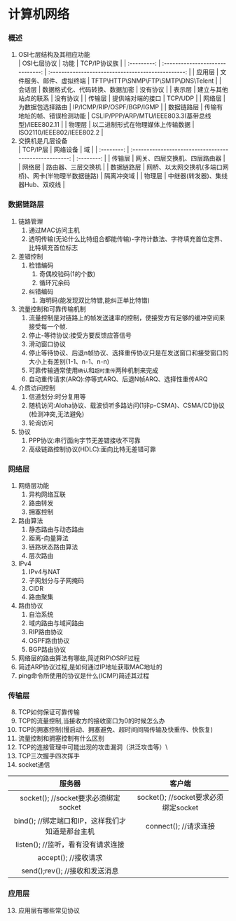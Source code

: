 # 计算机网络

### 概述

1. OSI七层结构及其相应功能  
    | OSI七层协议 |               功能               |                    TCP/IP协议族                    |
    | :---------: | :------------------------------: | :------------------------------------------------: |
    |   应用层    |     文件服务、邮件、虚拟终端     |         TFTP\HTTP\SNMP\FTP\SMTP\DNS\Telent         |
    |   会话层    |  数据格式化、代码转换、数据加密  |                      没有协议                      |
    |   表示层    |       建立与其他站点的联系       |                      没有协议                      |
    |   传输层    |         提供端对端的接口         |                      TCP/UDP                       |
    |   网络层    |         为数据包选择路由         |             IP/ICMP/RIP/OSPF/BGP/IGMP              |
    | 数据链路层  |   传输有地址的帧、错误检测功能   | CSLIP/PPP/ARP/MTU/IEEE803.3(基带总线型)/IEEE802.11 |
    |   物理层    | 以二进制形式在物理媒体上传输数据 |             ISO2110/IEEE802/IEEE802.2              |
2. 交换机是几层设备  
    |  TCP/IP层  |                        网络设备                        |     域     |
    | :--------: | :----------------------------------------------------: | :--------: |
    |   传输层   |              网关、四层交换机、四层路由器              |
    |   网络层   |                   路由器、三层交换机                   |
    | 数据链路层 | 网桥、以太网交换机(多端口网桥)、网卡(半物理半数据链路) | 隔离冲突域 |
    |   物理层   |           中继器(转发器)、集线器Hub、双绞线            |

### 数据链路层

1. 链路管理  
    1. 通过MAC访问主机
    2. 透明传输(无论什么比特组合都能传输)-字符计数法、字符填充首位定界、比特填充首位标志
2. 差错控制
   1. 检错编码
      1. 奇偶校验码(1的个数)
      2. 循环冗余码
   2. 纠错编码
      1. 海明码(能发现双比特错,能纠正单比特错)
3. 流量控制和可靠传输机制
   1. 流量控制是对链路上的帧发送速率的控制，使接受方有足够的缓冲空间来接受每一个帧.
   2. 停止-等待协议:接受方要反馈应答信号
   3. 滑动窗口协议
   4. 停止等待协议、后退n帧协议、选择重传协议只是在发送窗口和接受窗口的大小上有差别(1-1、n-1、n-n)
   5. 可靠传输通常使用`确认`和`超时重传`两种机制来完成
   6. 自动重传请求(ARQ):停等式ARQ、后退N帧ARQ、选择性重传ARQ
4. 介质访问控制
   1. 信道划分:时分复用等
   2. 随机访问:Aloha协议、载波侦听多路访问(1非p-CSMA)、CSMA/CD协议(检测冲突,无法避免)
   3. 轮询访问
5. 协议
   1. PPP协议:串行面向字节无差错接收不可靠
   2. 高级链路控制协议(HDLC):面向比特无差错可靠

### 网络层

1. 网络层功能
   1. 异构网络互联
   2. 路由转发
   3. 拥塞控制
2. 路由算法
   1. 静态路由与动态路由
   2. 距离-向量算法
   3. 链路状态路由算法
   4. 层次路由
3. IPv4
   1. IPv4与NAT
   2. 子网划分与子网掩码
   3. CIDR
   4. 路由聚集
4. 路由协议
   1. 自治系统
   2. 域内路由与域间路由
   3. RIP路由协议
   4. OSPF路由协议
   5. BGP路由协议
5. 网络层的路由算法有哪些,简述RIP\OSRF过程
6. 简述ARP协议过程,是如何通过IP地址获取MAC地址的
7. ping命令所使用的协议是什么(ICMP)简述其过程

### 传输层

8. TCP如何保证可靠传输
9.  TCP的流量控制,当接收方的接收窗口为0的时候怎么办
10. TCP的拥塞控制(慢启动、拥塞避免、超时间间隔传输及快重传、快恢复)
11. 流量控制和拥塞控制有什么区别
12. TCP的连接管理中可能出现的攻击漏洞（洪泛攻击等）\
13. TCP三次握手四次挥手
14. socket通信

   |                      服务器                      |                客户端                |
   | :----------------------------------------------: | :----------------------------------: |
   |       socket(); //socket要求必须绑定socket       | socket(); //socket要求必须绑定socket |
   | bind(); //绑定端口和IP，这样我们才知道是那台主机 |        connect(); //请求连接         |
   |        listen(); //监听，看有没有请求连接        |
   |               accept(); //接收请求               |
   |          send();rev(); //接收和发送消息          |

### 应用层

13. 应用层有哪些常见协议